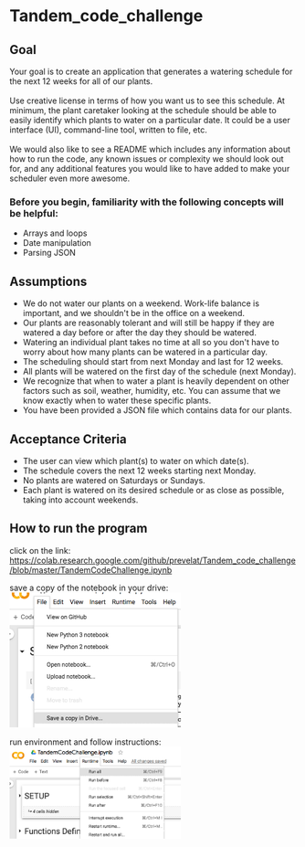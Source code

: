 # Tandem_code_challenge

## Goal
Your goal is to create an application that generates a watering schedule for the next 12 weeks for all of our plants. <br/><br/>
Use creative license in terms of how you want us to see this schedule. At minimum, the plant caretaker looking at the schedule should be able to easily identify which plants to water on a particular date. It could be a user interface (UI), command-line tool, written to file, etc. <br/> <br/>
We would also like to see a README which includes any information about how to run the code, any known issues or complexity we should look out for, and any additional features you would like to have added to make your scheduler even more awesome.

### Before you begin, familiarity with the following concepts will be helpful:
- Arrays and loops
- Date manipulation
- Parsing JSON

## Assumptions
- We do not water our plants on a weekend. Work-life balance is important, and we shouldn't be in the office on a weekend.
- Our plants are reasonably tolerant and will still be happy if they are watered a day before or after the day they should be watered.
- Watering an individual plant takes no time at all so you don't have to worry about how many plants can be watered in a particular day.
- The scheduling should start from next Monday and last for 12 weeks.
- All plants will be watered on the first day of the schedule (next Monday).
- We recognize that when to water a plant is heavily dependent on other factors such as soil, weather, humidity, etc. You can assume that we know exactly when to water these specific plants.
- You have been provided a JSON file which contains data for our plants.
## Acceptance Criteria
- The user can view which plant(s) to water on which date(s).
- The schedule covers the next 12 weeks starting next Monday.
- No plants are watered on Saturdays or Sundays.
- Each plant is watered on its desired schedule or as close as possible, taking into account weekends.

## How to run the program

click on the link:
https://colab.research.google.com/github/prevelat/Tandem_code_challenge/blob/master/TandemCodeChallenge.ipynb

save a copy of the notebook in your drive: <br/>
<img src="https://github.com/prevelat/Tandem_code_challenge/blob/master/copy_notebook.png" width="300">

run environment and follow instructions: <br/>
<img src="https://github.com/prevelat/Tandem_code_challenge/blob/master/run.png" width="300">
